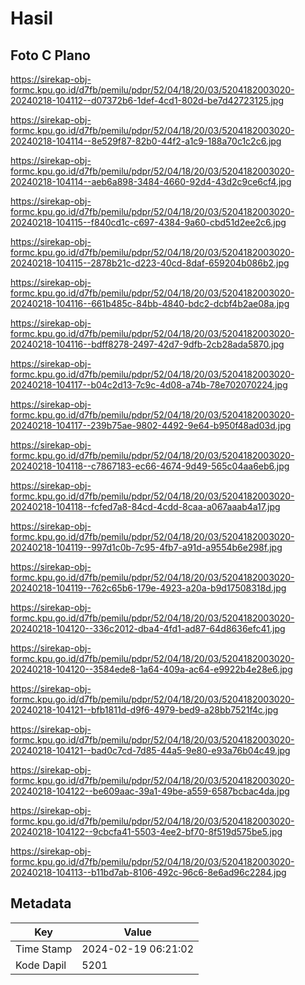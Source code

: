 # Hasil

## Foto C Plano

https://sirekap-obj-formc.kpu.go.id/d7fb/pemilu/pdpr/52/04/18/20/03/5204182003020-20240218-104112--d07372b6-1def-4cd1-802d-be7d42723125.jpg

https://sirekap-obj-formc.kpu.go.id/d7fb/pemilu/pdpr/52/04/18/20/03/5204182003020-20240218-104114--8e529f87-82b0-44f2-a1c9-188a70c1c2c6.jpg

https://sirekap-obj-formc.kpu.go.id/d7fb/pemilu/pdpr/52/04/18/20/03/5204182003020-20240218-104114--aeb6a898-3484-4660-92d4-43d2c9ce6cf4.jpg

https://sirekap-obj-formc.kpu.go.id/d7fb/pemilu/pdpr/52/04/18/20/03/5204182003020-20240218-104115--f840cd1c-c697-4384-9a60-cbd51d2ee2c6.jpg

https://sirekap-obj-formc.kpu.go.id/d7fb/pemilu/pdpr/52/04/18/20/03/5204182003020-20240218-104115--2878b21c-d223-40cd-8daf-659204b086b2.jpg

https://sirekap-obj-formc.kpu.go.id/d7fb/pemilu/pdpr/52/04/18/20/03/5204182003020-20240218-104116--661b485c-84bb-4840-bdc2-dcbf4b2ae08a.jpg

https://sirekap-obj-formc.kpu.go.id/d7fb/pemilu/pdpr/52/04/18/20/03/5204182003020-20240218-104116--bdff8278-2497-42d7-9dfb-2cb28ada5870.jpg

https://sirekap-obj-formc.kpu.go.id/d7fb/pemilu/pdpr/52/04/18/20/03/5204182003020-20240218-104117--b04c2d13-7c9c-4d08-a74b-78e702070224.jpg

https://sirekap-obj-formc.kpu.go.id/d7fb/pemilu/pdpr/52/04/18/20/03/5204182003020-20240218-104117--239b75ae-9802-4492-9e64-b950f48ad03d.jpg

https://sirekap-obj-formc.kpu.go.id/d7fb/pemilu/pdpr/52/04/18/20/03/5204182003020-20240218-104118--c7867183-ec66-4674-9d49-565c04aa6eb6.jpg

https://sirekap-obj-formc.kpu.go.id/d7fb/pemilu/pdpr/52/04/18/20/03/5204182003020-20240218-104118--fcfed7a8-84cd-4cdd-8caa-a067aaab4a17.jpg

https://sirekap-obj-formc.kpu.go.id/d7fb/pemilu/pdpr/52/04/18/20/03/5204182003020-20240218-104119--997d1c0b-7c95-4fb7-a91d-a9554b6e298f.jpg

https://sirekap-obj-formc.kpu.go.id/d7fb/pemilu/pdpr/52/04/18/20/03/5204182003020-20240218-104119--762c65b6-179e-4923-a20a-b9d17508318d.jpg

https://sirekap-obj-formc.kpu.go.id/d7fb/pemilu/pdpr/52/04/18/20/03/5204182003020-20240218-104120--336c2012-dba4-4fd1-ad87-64d8636efc41.jpg

https://sirekap-obj-formc.kpu.go.id/d7fb/pemilu/pdpr/52/04/18/20/03/5204182003020-20240218-104120--3584ede8-1a64-409a-ac64-e9922b4e28e6.jpg

https://sirekap-obj-formc.kpu.go.id/d7fb/pemilu/pdpr/52/04/18/20/03/5204182003020-20240218-104121--bfb1811d-d9f6-4979-bed9-a28bb7521f4c.jpg

https://sirekap-obj-formc.kpu.go.id/d7fb/pemilu/pdpr/52/04/18/20/03/5204182003020-20240218-104121--bad0c7cd-7d85-44a5-9e80-e93a76b04c49.jpg

https://sirekap-obj-formc.kpu.go.id/d7fb/pemilu/pdpr/52/04/18/20/03/5204182003020-20240218-104122--be609aac-39a1-49be-a559-6587bcbac4da.jpg

https://sirekap-obj-formc.kpu.go.id/d7fb/pemilu/pdpr/52/04/18/20/03/5204182003020-20240218-104122--9cbcfa41-5503-4ee2-bf70-8f519d575be5.jpg

https://sirekap-obj-formc.kpu.go.id/d7fb/pemilu/pdpr/52/04/18/20/03/5204182003020-20240218-104113--b11bd7ab-8106-492c-96c6-8e6ad96c2284.jpg


## Metadata

| Key        | Value               |
| ---------- | ------------------- |
| Time Stamp | 2024-02-19 06:21:02 |
| Kode Dapil | 5201                |



